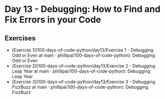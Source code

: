 # Day 13 - Debugging: How to Find and Fix Errors in your Code

## Exercises

- [Exercise 1](100-days-of-code-python/day13/Exercise 1 - Debugging Odd or Even at main · phillipai/100-days-of-code-python): Debugging Odd or Even
- [Exercise 2](100-days-of-code-python/day13/Exercise 2 - Debugging Leap Year at main · phillipai/100-days-of-code-python): Debugging Leap Year
- [Exercise 3](100-days-of-code-python/day13/Exercise 3 - Debugging FizzBuzz at main · phillipai/100-days-of-code-python): Debugging FizzBuzz
